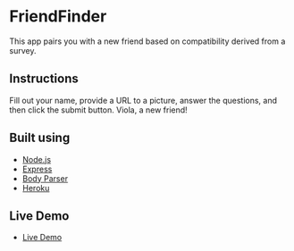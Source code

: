 # FriendFinder

This app pairs you with a new friend based on compatibility derived from a survey.

## Instructions

 Fill out your name, provide a URL to a picture, answer the questions, and then click the submit button.
 Viola, a new friend!

## Built using

* [Node.js](https://nodejs.org/en/)
* [Express](https://expressjs.com/en/api.html)
* [Body Parser](https://www.npmjs.com/package/body-parser)
* [Heroku](https://www.heroku.com/)

## Live Demo

* [Live Demo](https://infinite-river-91782.herokuapp.com/)
